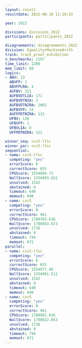 ```yaml
---
layout: result
resultdate: 2022-08-10 11:19:33

year: 2022

divisions: divisions_2022
participants: participants_2022

disagreements: disagreements_2022
division: Equality+MachineArith
track: track_proof_exhibition
n_benchmarks: 2197
time_limit: 1200
mem_limit: 60
logics:
- ABV: 23
  ABVFP: 1
  ABVFPLRA: 4
  AUFBV: 321
  AUFBVDTLIA: 171
  AUFBVDTNIA: 3
  AUFBVDTNIRA: 1062
  AUFBVFP: 24
  AUFFPDTNIRA: 132
  UFBV: 126
  UFBVFP: 1
  UFBVLIA: 8
  UFFPDTNIRA: 321

winner_seq: cvc5-lfsc
winner_par: cvc5-lfsc
sequential:
- name: cvc5-lfsc
  competing: "yes"
  errorScore: 0
  correctScore: 655
  CPUScore: 1554804.73
  WallScore: 1554993.022
  unsolved: 1542
  abstained: 0
  timeout: 640
  memout: 640
- name: cvc5
  competing: "yes"
  errorScore: 0
  correctScore: 461
  CPUScore: 1780783.616
  WallScore: 1780863.673
  unsolved: 1736
  abstained: 0
  timeout: 794
  memout: 672
parallel:
- name: cvc5-lfsc
  competing: "yes"
  errorScore: 0
  correctScore: 655
  CPUScore: 1554977.48
  WallScore: 1554961.512
  unsolved: 1542
  abstained: 0
  timeout: 640
  memout: 640
- name: cvc5
  competing: "yes"
  errorScore: 0
  correctScore: 461
  CPUScore: 1780981.036
  WallScore: 1780822.053
  unsolved: 1736
  abstained: 0
  timeout: 794
  memout: 672
---
```

